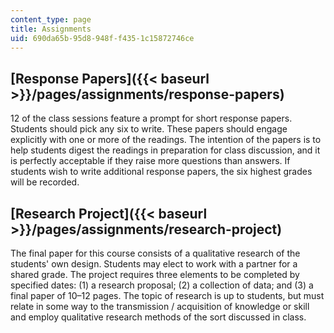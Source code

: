 ```yaml
---
content_type: page
title: Assignments
uid: 690da65b-95d8-948f-f435-1c15872746ce
---
```


[Response Papers]({{< baseurl >}}/pages/assignments/response-papers)
--------------------------------------------------------------------

12 of the class sessions feature a prompt for short response papers. Students should pick any six to write. These papers should engage explicitly with one or more of the readings. The intention of the papers is to help students digest the readings in preparation for class discussion, and it is perfectly acceptable if they raise more questions than answers. If students wish to write additional response papers, the six highest grades will be recorded.

[Research Project]({{< baseurl >}}/pages/assignments/research-project)
----------------------------------------------------------------------

The final paper for this course consists of a qualitative research of the students' own design. Students may elect to work with a partner for a shared grade. The project requires three elements to be completed by specified dates: (1) a research proposal; (2) a collection of data; and (3) a final paper of 10–12 pages. The topic of research is up to students, but must relate in some way to the transmission / acquisition of knowledge or skill and employ qualitative research methods of the sort discussed in class.